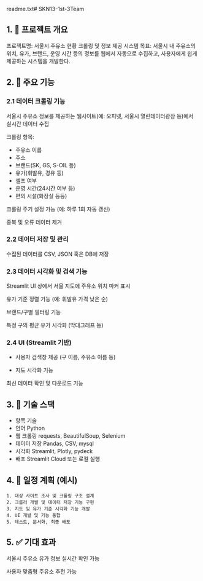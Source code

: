 readme.txt# SKN13-1st-3Team

## 1. 📌 프로젝트 개요
프로젝트명: 서울시 주유소 현황 크롤링 및 정보 제공 시스템
목표: 서울시 내 주유소의 위치, 유가, 브랜드, 운영 시간 등의 정보를 웹에서 자동으로 수집하고, 사용자에게 쉽게 제공하는 시스템을 개발한다.

## 2. 🎯 주요 기능
### 2.1 데이터 크롤링 기능
 서울시 주유소 정보를 제공하는 웹사이트(예: 오피넷, 서울시 열린데이터광장 등)에서 실시간 데이터 수집

크롤링 항목:

- 주유소 이름
- 주소
- 브랜드(SK, GS, S-OIL 등)
- 유가(휘발유, 경유 등)
- 셀프 여부
- 운영 시간(24시간 여부 등)
- 편의 시설(화장실 등등)

크롤링 주기 설정 가능 (예: 하루 1회 자동 갱신)

 중복 및 오류 데이터 제거

### 2.2 데이터 저장 및 관리

수집된 데이터를 CSV, JSON 혹은 DB에 저장

### 2.3 데이터 시각화 및 검색 기능

Streamlit UI 상에서 서울 지도에 주유소 위치 마커 표시

유가 기준 정렬 기능 (예: 휘발유 가격 낮은 순)

브랜드/구별 필터링 기능

특정 구의 평균 유가 시각화 (막대그래프 등)

### 2.4 UI (Streamlit 기반)

- 사용자 검색창 제공 (구 이름, 주유소 이름 등)

- 지도 시각화 기능

 최신 데이터 확인 및 다운로드 기능

## 3. 🔧 기술 스택
- 항목	기술
- 언어	Python
- 웹 크롤링	requests, BeautifulSoup, Selenium
- 데이터 저장	Pandas, CSV, mysql
- 시각화	Streamlit, Plotly, pydeck
- 배포	Streamlit Cloud 또는 로컬 실행

## 4. 📅 일정 계획 (예시)
	1. 대상 사이트 조사 및 크롤링 구조 설계
	2. 크롤러 개발 및 데이터 저장 기능 구현
	3. 지도 및 유가 기준 시각화 기능 개발
	4. UI 개발 및 기능 통합
	5. 테스트, 문서화, 최종 배포

## 5. ✅ 기대 효과
서울시 주유소 유가 정보 실시간 확인 가능

사용자 맞춤형 주유소 추천 가능

